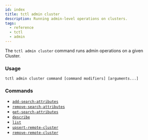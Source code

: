 ```yaml
---
id: index
title: tctl admin cluster
description: Running admin-level operations on clusters.
tags:
  - reference
  - tctl
  - admin
---
```


The `tctl admin cluster` command runs admin operations on a given Cluster.


### Usage
`tctl admin cluster command [command modifiers] [arguments...]`


### Commands
- [`add-search-attributes`](/docs/tctl/admin/cluster/add-search-attributes)
- [`remove-search-attributes`](/docs/tctl/admin/cluster/remove-search-attributes)
- [`get-search-attributes`](/docs/tctl/admin/cluster/get-search-attributes)
- [`describe`](/docs/tctl/admin/cluster/describe)
- [`list`](/docs/tctl/admin/cluster/list)
- [`upsert-remote-cluster`](/docs/tctl/admin/cluster/upsert-remote-cluster)
- [`remove-remote-cluster`](/docs/tctl/admin/cluster/upsert-remote-cluster)
